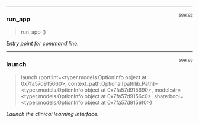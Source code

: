 

<!-- WARNING: THIS FILE WAS AUTOGENERATED! DO NOT EDIT! -->

------------------------------------------------------------------------

<a
href="https://github.com/Dyadd/wardbuddy/blob/main/wardbuddy/main.py#L58"
target="_blank" style="float:right; font-size:smaller">source</a>

### run_app

>  run_app ()

*Entry point for command line.*

------------------------------------------------------------------------

<a
href="https://github.com/Dyadd/wardbuddy/blob/main/wardbuddy/main.py#L23"
target="_blank" style="float:right; font-size:smaller">source</a>

### launch

>  launch (port:int=<typer.models.OptionInfo object at 0x7fa57d915660>,
>              context_path:Optional[pathlib.Path]=<typer.models.OptionInfo
>              object at 0x7fa57d915690>, model:str=<typer.models.OptionInfo
>              object at 0x7fa57d9156c0>, share:bool=<typer.models.OptionInfo
>              object at 0x7fa57d9156f0>)

*Launch the clinical learning interface.*
